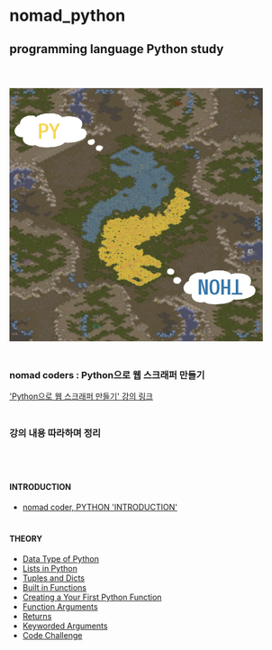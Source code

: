 # nomad_python
## programming language Python study
　  
　  
![enrollment_course](https://github.com/nimkoes/nomad_python/blob/main/assets/python_custom_logo.png?raw=true "enrollment_course")
　  
　  
  ### nomad coders : Python으로 웹 스크래퍼 만들기  
['Python으로 웹 스크래퍼 만들기' 강의 링크][link_course]
　  
　  
  ### **강의 내용 따라하며 정리**
　  
　  
#### INTRODUCTION
 - [nomad coder, PYTHON 'INTRODUCTION'][link_blog_001]  
　  
#### THEORY
 - [Data Type of Python][link_blog_002]
 - [Lists in Python][link_blog_003]
 - [Tuples and Dicts][link_blog_004]
 - [Built in Functions][link_blog_005]
 - [Creating a Your First Python Function][link_blog_006]
 - [Function Arguments][link_blog_007]
 - [Returns][link_blog_008]
 - [Keyworded Arguments][link_blog_009]
 - [Code Challenge][link_blog_010]



[link_course]:https://nomadcoders.co/python-for-beginners/lobby

[link_blog_001]:https://xxxelppa.tistory.com/306

[link_blog_002]:https://xxxelppa.tistory.com/307
[link_blog_003]:https://xxxelppa.tistory.com/308
[link_blog_004]:https://xxxelppa.tistory.com/309
[link_blog_005]:https://xxxelppa.tistory.com/310
[link_blog_006]:https://xxxelppa.tistory.com/311
[link_blog_007]:https://xxxelppa.tistory.com/312
[link_blog_008]:https://xxxelppa.tistory.com/313
[link_blog_009]:https://xxxelppa.tistory.com/314
[link_blog_010]:https://xxxelppa.tistory.com/315

